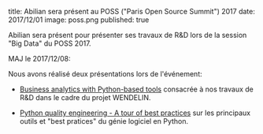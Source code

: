 title: Abilian sera présent au POSS ("Paris Open Source Summit") 2017
date: 2017/12/01
image: poss.png
published: true

Abilian sera présent pour présenter ses travaux de R&D lors de la session "Big Data" du POSS 2017.

MAJ le 2017/12/08:

Nous avons réalisé deux présentations lors de l'événement:

- [Business analytics with Python-based tools](https://speakerdeck.com/sfermigier/business-analytics-with-python-based-tools) consacrée à nos travaux de R&D dans le cadre du projet WENDELIN.

- [Python quality engineering - A tour of best practices](https://speakerdeck.com/sfermigier/python-quality-engineering-a-tour-of-best-practices) sur les principaux outils et "best pratices" du génie logiciel en Python.


